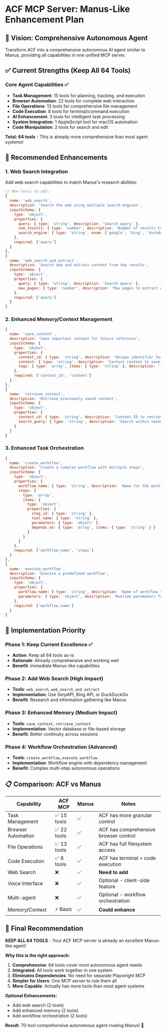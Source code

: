 # ACF MCP Server: Manus-Like Enhancement Plan

## 🎯 Vision: Comprehensive Autonomous Agent

Transform ACF into a comprehensive autonomous AI agent similar to Manus, providing all capabilities in one unified MCP server.

## ✅ Current Strengths (Keep All 64 Tools)

### Core Agent Capabilities ✅
- **Task Management**: 15 tools for planning, tracking, and execution
- **Browser Automation**: 22 tools for complete web interaction  
- **File Operations**: 13 tools for comprehensive file management
- **Code Execution**: 8 tools for terminal/command execution
- **AI Enhancement**: 3 tools for intelligent task processing
- **System Integration**: 1 AppleScript tool for macOS automation
- **Code Manipulation**: 2 tools for search and edit

**Total: 64 tools** - This is already more comprehensive than most agent systems!

## 🚀 Recommended Enhancements

### 1. Web Search Integration
Add web search capabilities to match Manus's research abilities:

```javascript
// New tools to add:
{
  name: 'web_search',
  description: 'Search the web using multiple search engines',
  inputSchema: {
    type: 'object',
    properties: {
      query: { type: 'string', description: 'Search query' },
      num_results: { type: 'number', description: 'Number of results to return', default: 10 },
      search_engine: { type: 'string', enum: ['google', 'bing', 'duckduckgo'], default: 'google' }
    },
    required: ['query']
  }
},
{
  name: 'web_search_and_extract',
  description: 'Search web and extract content from top results',
  inputSchema: {
    type: 'object',
    properties: {
      query: { type: 'string', description: 'Search query' },
      max_pages: { type: 'number', description: 'Max pages to extract content from', default: 3 }
    },
    required: ['query']
  }
}
```

### 2. Enhanced Memory/Context Management
```javascript
{
  name: 'save_context',
  description: 'Save important context for future reference',
  inputSchema: {
    type: 'object',
    properties: {
      context_id: { type: 'string', description: 'Unique identifier for this context' },
      content: { type: 'string', description: 'Context content to save' },
      tags: { type: 'array', items: { type: 'string' }, description: 'Tags for categorization' }
    },
    required: ['context_id', 'content']
  }
},
{
  name: 'retrieve_context',
  description: 'Retrieve previously saved context',
  inputSchema: {
    type: 'object',
    properties: {
      context_id: { type: 'string', description: 'Context ID to retrieve' },
      search_query: { type: 'string', description: 'Search within saved contexts' }
    }
  }
}
```

### 3. Enhanced Task Orchestration
```javascript
{
  name: 'create_workflow',
  description: 'Create a complex workflow with multiple steps',
  inputSchema: {
    type: 'object',
    properties: {
      workflow_name: { type: 'string', description: 'Name for the workflow' },
      steps: { 
        type: 'array', 
        items: {
          type: 'object',
          properties: {
            step_id: { type: 'string' },
            tool_name: { type: 'string' },
            parameters: { type: 'object' },
            depends_on: { type: 'array', items: { type: 'string' } }
          }
        }
      }
    },
    required: ['workflow_name', 'steps']
  }
},
{
  name: 'execute_workflow',
  description: 'Execute a predefined workflow',
  inputSchema: {
    type: 'object',
    properties: {
      workflow_name: { type: 'string', description: 'Name of workflow to execute' },
      parameters: { type: 'object', description: 'Runtime parameters for the workflow' }
    },
    required: ['workflow_name']
  }
}
```

## 🔧 Implementation Priority

### Phase 1: Keep Current Excellence ✅
- **Action**: Keep all 64 tools as-is
- **Rationale**: Already comprehensive and working well
- **Benefit**: Immediate Manus-like capabilities

### Phase 2: Add Web Search (High Impact)
- **Tools**: `web_search`, `web_search_and_extract`
- **Implementation**: Use SerpAPI, Bing API, or DuckDuckGo
- **Benefit**: Research and information gathering like Manus

### Phase 3: Enhanced Memory (Medium Impact)  
- **Tools**: `save_context`, `retrieve_context`
- **Implementation**: Vector database or file-based storage
- **Benefit**: Better continuity across sessions

### Phase 4: Workflow Orchestration (Advanced)
- **Tools**: `create_workflow`, `execute_workflow`
- **Implementation**: Workflow engine with dependency management
- **Benefit**: Complex multi-step autonomous operations

## 📋 Comparison: ACF vs Manus

| Capability | ACF MCP | Manus | Notes |
|------------|---------|-------|-------|
| Task Management | ✅ 15 tools | ✅ | ACF has more granular control |
| Browser Automation | ✅ 22 tools | ✅ | ACF has comprehensive browser control |
| File Operations | ✅ 13 tools | ✅ | ACF has full filesystem access |
| Code Execution | ✅ 8 tools | ✅ | ACF has terminal + code execution |
| Web Search | ❌ | ✅ | **Need to add** |
| Voice Interface | ❌ | ✅ | Optional - client-side feature |
| Multi-agent | ❌ | ✅ | Optional - workflow orchestration |
| Memory/Context | ⚡ Basic | ✅ | **Could enhance** |

## 🎯 Final Recommendation

**KEEP ALL 64 TOOLS** - Your ACF MCP server is already an excellent Manus-like agent! 

**Why this is the right approach:**
1. **Comprehensive**: 64 tools cover most autonomous agent needs
2. **Integrated**: All tools work together in one system
3. **Eliminates Dependencies**: No need for separate Playwright MCP
4. **Simpler for Users**: One MCP server to rule them all
5. **More Capable**: Actually has more tools than most agent systems

**Optional Enhancements:**
- Add web search (2 tools) 
- Add enhanced memory (2 tools)
- Add workflow orchestration (2 tools)

**Result**: 70-tool comprehensive autonomous agent rivaling Manus! 🚀 
